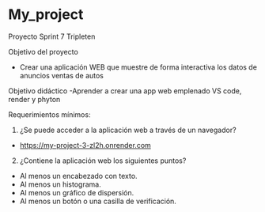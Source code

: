 # My_project
Proyecto Sprint 7 Tripleten

Objetivo del proyecto
- Crear una aplicación WEB que muestre de forma interactiva los datos de anuncios ventas de autos

Objetivo didáctico
-Aprender a crear una app web emplenado VS code, render y phyton


Requerimientos mínimos:

1. ¿Se puede acceder a la aplicación web a través de un navegador?
- https://my-project-3-zl2h.onrender.com

2. ¿Contiene la aplicación web los siguientes puntos?
- Al menos un encabezado con texto.
- Al menos un histograma.
- Al menos un gráfico de dispersión.
- Al menos un botón o una casilla de verificación.
